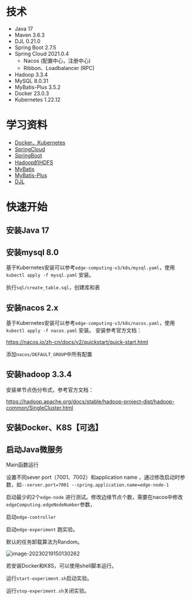 



# 技术

- Java 17
- Maven 3.6.3
- DJL 0.21.0
- Spring Boot 2.7.5
- Spring Cloud 2021.0.4
    - Nacos (配置中心，注册中心)
    - Ribbon、Loadbalancer (RPC)
- Hadoop 3.3.4
- MySQL 8.0.31
- MyBatis-Plus 3.5.2
- Docker 23.0.3
- Kubernetes 1.22.12



# 学习资料

- [Docker、Kubernetes](https://www.bilibili.com/video/BV13Q4y1C7hS/?spm_id_from=333.337.search-card.all.click)
- [SpringCloud](https://www.bilibili.com/video/BV18E411x7eT/?spm_id_from=333.337.search-card.all.click)
- [SpringBoot](https://www.bilibili.com/video/BV19K4y1L7MT/?spm_id_from=333.337.search-card.all.click&vd_source=2aad8136eecb2edf8db4cde67f60d208)
- [Hadoop的HDFS](https://www.bilibili.com/video/BV1Qp4y1n7EN/?spm_id_from=333.337.search-card.all.click&vd_source=2aad8136eecb2edf8db4cde67f60d208)
- [MyBatis](https://www.bilibili.com/video/BV1VP4y1c7j7/?spm_id_from=333.337.search-card.all.click&vd_source=2aad8136eecb2edf8db4cde67f60d208)
- [MyBatis-Plus](https://www.bilibili.com/video/BV12R4y157Be/?spm_id_from=333.337.search-card.all.click&vd_source=2aad8136eecb2edf8db4cde67f60d208)
- [DJL](https://d2l-zh.djl.ai/)

# 快速开始

## 安装Java 17

## 安装mysql 8.0

基于Kubernetes安装可以参考`edge-computing-v3/k8s/mysql.yaml`，使用`kubectl apply -f mysql.yaml` 安装。

执行`sql/create_table.sql`，创建库和表

## 安装nacos 2.x

基于Kubernetes安装可以参考`edge-computing-v3/k8s/nacos.yaml`，使用`kubectl apply -f nacos.yaml` 安装。
安装参考官方文档：

https://nacos.io/zh-cn/docs/v2/quickstart/quick-start.html

添加`nacos/DEFAULT_GROUP`中所有配置

## 安装hadoop 3.3.4

安装单节点伪分布式，参考官方文档：

https://hadoop.apache.org/docs/stable/hadoop-project-dist/hadoop-common/SingleCluster.html

## 安装Docker、K8S【可选】

## 启动Java微服务

Main函数运行

设置不同sever port（7001、7002）和application name ，通过修改启动时参数，如`--server.port=7001 --spring.application.name=edge-node-1`

启动最少的2个`edge-node` 进行测试。修改边缘节点个数，需要在nacos中修改`edgeComputing.edgeNodeNumber`参数，

启动`edge-controller`

启动`edge-experiment` 跑实验。

默认的任务卸载算法为Random。

![image-20230219150130262](https://lhc-note.oss-cn-guangzhou.aliyuncs.com/images/image-20230219150130262.png)

若安装Docker和K8S，可以使用shell脚本运行。

运行`start-experiment.sh`启动实验。

运行`stop-experiment.sh`关闭实验。

